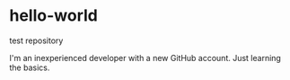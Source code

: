 # hello-world
test repository

I'm an inexperienced developer with a new GitHub account.  Just learning the basics.
